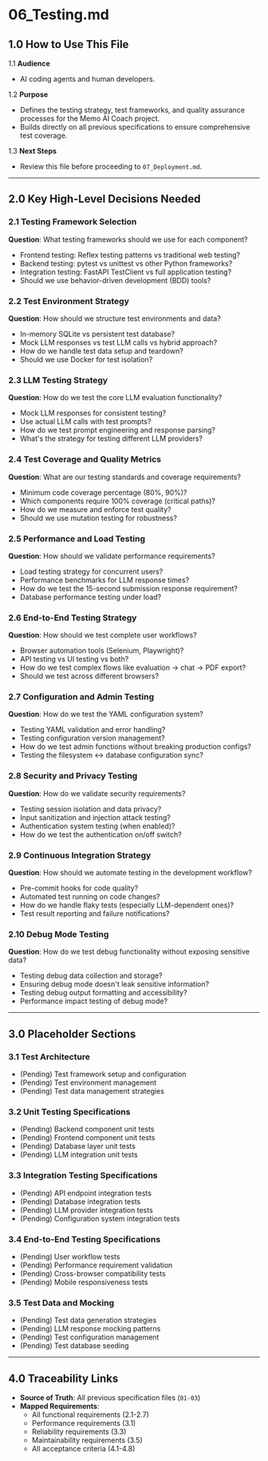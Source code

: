 # 06_Testing.md

## 1.0 How to Use This File

1.1 **Audience**
- AI coding agents and human developers.

1.2 **Purpose**
- Defines the testing strategy, test frameworks, and quality assurance processes for the Memo AI Coach project.
- Builds directly on all previous specifications to ensure comprehensive test coverage.

1.3 **Next Steps**
- Review this file before proceeding to `07_Deployment.md`.

---

## 2.0 Key High-Level Decisions Needed

### 2.1 Testing Framework Selection
**Question**: What testing frameworks should we use for each component?
- Frontend testing: Reflex testing patterns vs traditional web testing?
- Backend testing: pytest vs unittest vs other Python frameworks?
- Integration testing: FastAPI TestClient vs full application testing?
- Should we use behavior-driven development (BDD) tools?

### 2.2 Test Environment Strategy
**Question**: How should we structure test environments and data?
- In-memory SQLite vs persistent test database?
- Mock LLM responses vs test LLM calls vs hybrid approach?
- How do we handle test data setup and teardown?
- Should we use Docker for test isolation?

### 2.3 LLM Testing Strategy
**Question**: How do we test the core LLM evaluation functionality?
- Mock LLM responses for consistent testing?
- Use actual LLM calls with test prompts?
- How do we test prompt engineering and response parsing?
- What's the strategy for testing different LLM providers?

### 2.4 Test Coverage and Quality Metrics
**Question**: What are our testing standards and coverage requirements?
- Minimum code coverage percentage (80%, 90%)?
- Which components require 100% coverage (critical paths)?
- How do we measure and enforce test quality?
- Should we use mutation testing for robustness?

### 2.5 Performance and Load Testing
**Question**: How should we validate performance requirements?
- Load testing strategy for concurrent users?
- Performance benchmarks for LLM response times?
- How do we test the 15-second submission response requirement?
- Database performance testing under load?

### 2.6 End-to-End Testing Strategy
**Question**: How should we test complete user workflows?
- Browser automation tools (Selenium, Playwright)?
- API testing vs UI testing vs both?
- How do we test complex flows like evaluation → chat → PDF export?
- Should we test across different browsers?

### 2.7 Configuration and Admin Testing
**Question**: How do we test the YAML configuration system?
- Testing YAML validation and error handling?
- Testing configuration version management?
- How do we test admin functions without breaking production configs?
- Testing the filesystem ↔ database configuration sync?

### 2.8 Security and Privacy Testing
**Question**: How do we validate security requirements?
- Testing session isolation and data privacy?
- Input sanitization and injection attack testing?
- Authentication system testing (when enabled)?
- How do we test the authentication on/off switch?

### 2.9 Continuous Integration Strategy
**Question**: How should we automate testing in the development workflow?
- Pre-commit hooks for code quality?
- Automated test running on code changes?
- How do we handle flaky tests (especially LLM-dependent ones)?
- Test result reporting and failure notifications?

### 2.10 Debug Mode Testing
**Question**: How do we test debug functionality without exposing sensitive data?
- Testing debug data collection and storage?
- Ensuring debug mode doesn't leak sensitive information?
- Testing debug output formatting and accessibility?
- Performance impact testing of debug mode?

---

## 3.0 Placeholder Sections

### 3.1 Test Architecture
- (Pending) Test framework setup and configuration
- (Pending) Test environment management
- (Pending) Test data management strategies

### 3.2 Unit Testing Specifications
- (Pending) Backend component unit tests
- (Pending) Frontend component unit tests
- (Pending) Database layer unit tests
- (Pending) LLM integration unit tests

### 3.3 Integration Testing Specifications
- (Pending) API endpoint integration tests
- (Pending) Database integration tests
- (Pending) LLM provider integration tests
- (Pending) Configuration system integration tests

### 3.4 End-to-End Testing Specifications
- (Pending) User workflow tests
- (Pending) Performance requirement validation
- (Pending) Cross-browser compatibility tests
- (Pending) Mobile responsiveness tests

### 3.5 Test Data and Mocking
- (Pending) Test data generation strategies
- (Pending) LLM response mocking patterns
- (Pending) Test configuration management
- (Pending) Test database seeding

---

## 4.0 Traceability Links

- **Source of Truth**: All previous specification files (`01-03`)
- **Mapped Requirements**: 
  - All functional requirements (2.1-2.7)
  - Performance requirements (3.1)
  - Reliability requirements (3.3)
  - Maintainability requirements (3.5)
  - All acceptance criteria (4.1-4.8)
